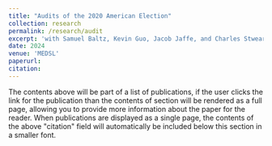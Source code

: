 ```yaml
---
title: "Audits of the 2020 American Election"
collection: research
permalink: /research/audit
excerpt: 'with Samuel Baltz, Kevin Guo, Jacob Jaffe, and Charles Stweart III}'
date: 2024
venue: 'MEDSL'
paperurl: 
citation: 
---
```


The contents above will be part of a list of publications, if the user clicks the link for the publication than the contents of section will be rendered as a full page, allowing you to provide more information about the paper for the reader. When publications are displayed as a single page, the contents of the above "citation" field will automatically be included below this section in a smaller font.
